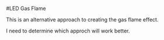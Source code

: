 #LED Gas Flame

This is an alternative approach to creating the gas flame effect.

I need to determine which approch will work better.
